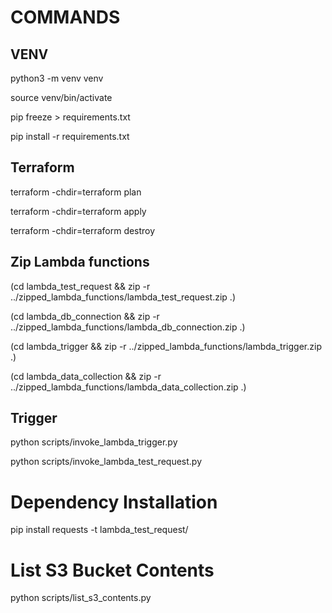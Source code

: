 # COMMANDS

## VENV

python3 -m venv venv

source venv/bin/activate

pip freeze > requirements.txt

pip install -r requirements.txt


## Terraform

terraform -chdir=terraform plan

terraform -chdir=terraform apply

terraform -chdir=terraform destroy

## Zip Lambda functions


(cd lambda_test_request && zip -r ../zipped_lambda_functions/lambda_test_request.zip .)

(cd lambda_db_connection && zip -r ../zipped_lambda_functions/lambda_db_connection.zip .)



(cd lambda_trigger && zip -r ../zipped_lambda_functions/lambda_trigger.zip .)

(cd lambda_data_collection && zip -r ../zipped_lambda_functions/lambda_data_collection.zip .)





## Trigger

python scripts/invoke_lambda_trigger.py

python scripts/invoke_lambda_test_request.py




# Dependency Installation

pip install requests -t lambda_test_request/


# List S3 Bucket Contents

python scripts/list_s3_contents.py
